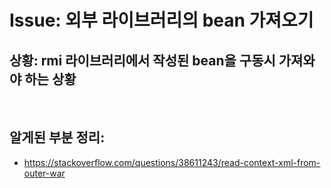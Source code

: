 <!--
author: Dailyscat
purpose: issue arrange
rules:
 (1) 헤더와 문단사이
    <br/>
    <br/>
 (2) 코드가 작성되는 부분은 >로 정리
 (3) 참조는 해당 내용 바로 아래
    <br/>
    <br/>
 (4) 명령어는 bold
 (5) 방안은 ## 안의 과정은 ###
-->

# Issue: 외부 라이브러리의 bean 가져오기

## 상황: rmi 라이브러리에서 작성된 bean을 구동시 가져와야 하는 상황

<br/>

## 알게된 부분 정리:

- https://stackoverflow.com/questions/38611243/read-context-xml-from-outer-war

<br/>
